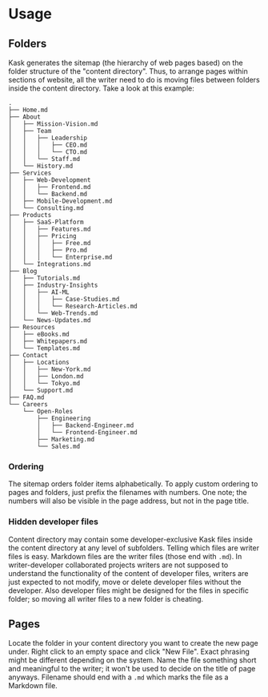 # Usage

## Folders

Kask generates the sitemap (the hierarchy of web pages based) on the folder structure of the "content directory". Thus, to arrange pages within sections of website, all the writer need to do is moving files between folders inside the content directory. Take a look at this example:

```
.
├── Home.md
├── About
│   ├── Mission-Vision.md
│   ├── Team
│   │   ├── Leadership
│   │   │   ├── CEO.md
│   │   │   └── CTO.md
│   │   └── Staff.md
│   └── History.md
├── Services
│   ├── Web-Development
│   │   ├── Frontend.md
│   │   └── Backend.md
│   ├── Mobile-Development.md
│   └── Consulting.md
├── Products
│   ├── SaaS-Platform
│   │   ├── Features.md
│   │   ├── Pricing
│   │   │   ├── Free.md
│   │   │   ├── Pro.md
│   │   │   └── Enterprise.md
│   └── Integrations.md
├── Blog
│   ├── Tutorials.md
│   ├── Industry-Insights
│   │   ├── AI-ML
│   │   │   ├── Case-Studies.md
│   │   │   └── Research-Articles.md
│   │   └── Web-Trends.md
│   └── News-Updates.md
├── Resources
│   ├── eBooks.md
│   ├── Whitepapers.md
│   └── Templates.md
├── Contact
│   ├── Locations
│   │   ├── New-York.md
│   │   ├── London.md
│   │   └── Tokyo.md
│   └── Support.md
├── FAQ.md
└── Careers
    └── Open-Roles
        ├── Engineering
        │   ├── Backend-Engineer.md
        │   └── Frontend-Engineer.md
        ├── Marketing.md
        └── Sales.md
```

### Ordering

The sitemap orders folder items alphabetically. To apply custom ordering to pages and folders, just prefix the filenames with numbers. One note; the numbers will also be visible in the page address, but not in the page title.

### Hidden developer files

Content directory may contain some developer-exclusive Kask files inside the content directory at any level of subfolders. Telling which files are writer files is easy. Markdown files are the writer files (those end with `.md`). In writer-developer collaborated projects writers are not supposed to understand the functionality of the content of developer files, writers are just expected to not modify, move or delete developer files without the developer. Also developer files might be designed for the files in specific folder; so moving all writer files to a new folder is cheating.

## Pages

Locate the folder in your content directory you want to create the new page under. Right click to an empty space and click "New File". Exact phrasing might be different depending on the system. Name the file something short and meaningful to the writer; it won't be used to decide on the title of page anyways. Filename should end with a `.md` which marks the file as a Markdown file.
